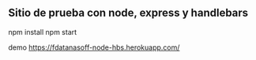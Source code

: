 ## Sitio de prueba con node, express y handlebars

npm install
npm start

demo https://fdatanasoff-node-hbs.herokuapp.com/
